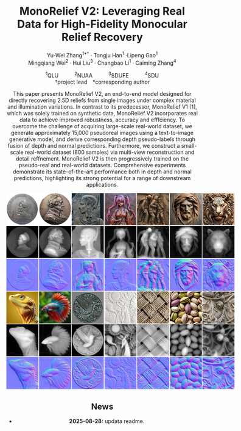 <div align="center">
<h1>MonoRelief V2: Leveraging Real Data for High-Fidelity Monocular Relief Recovery
</h1>

Yu-Wei Zhang<sup>1*&dagger;</sup> · Tongju Han<sup>1</sup> ·Lipeng Gao<sup>1</sup>
<br>
Mingqiang Wei<sup>2</sup> · Hui Liu<sup>3</sup> · Changbao Li<sup>1</sup> · Caiming Zhang<sup>4</sup>

<sup>1</sup>QLU&emsp;&emsp;&emsp;<sup>2</sup>NUAA&emsp;&emsp;&emsp;<sup>3</sup>SDUFE&emsp;&emsp;&emsp;<sup>4</sup>SDU
<br>
&dagger;project lead&emsp;*corresponding author

This paper presents MonoRelief V2, an end-to-end model designed for directly recovering 2.5D reliefs from single images under complex material and illumination variations. In contrast to its predecessor, MonoRelief V1 [1], which was solely trained on synthetic data, MonoRelief V2 incorporates real data to achieve improved robustness, accuracy and efffciency. To overcome the challenge of acquiring large-scale real-world dataset, we generate approximately 15,000 pseudoreal images using a text-to-image generative model, and derive corresponding depth pseudo-labels through fusion of depth and normal predictions. Furthermore, we construct a small-scale real-world dataset (800 samples) via multi-view reconstruction and detail reffnement. MonoRelief V2 is then progressively trained on the pseudo-real and real-world datasets. Comprehensive experiments demonstrate its state-of-the-art performance both in depth and normal predictions, highlighting its strong potential for a range of downstream applications. 

<div style="width: 600px; margin: auto;">
  <div style="display: grid; grid-template-columns: repeat(1, 1fr); gap: 0px;">
    <div><img src="1.png" alt="Image 1" width="800"></div>
  </div>
</div>


## News
- **2025-08-28:** updata readme.
